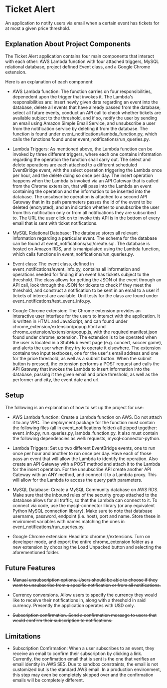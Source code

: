 # Ticket Alert

An application to notify users via email when a certain event has tickets for at most a given price threshold.

## Explanation About Project Components

The Ticket Alert application contains four main components that interact with each other: AWS Lambda function with four attached triggers, MySQL relational database, project defined Event class, and a Google Chrome extension.

Here is an explanation of each component:

- AWS Lambda function: The function carries on four responsibilities, depenedent upon the trigger that invokes it. The Lambda's responsibilities are: insert newly given data regarding an event into the database, delete all events that have already passed from the database, select all future events, conduct an API call to check whether tickets are available subject to the threshold, and if so, notify the user by sending an email using Amazon Simple Email Service, and unsubscribe a user from the notification service by deleting it from the database. The function is found under event_notifications/lambda_function.py, which calls the functions found under event_notifications/run_queries.py.

- Lambda Triggers: As mentioned above, the Lambda function can be invoked by three different triggers, where each one contains information regarding the operation the function shall carry out. The select and delete operations are each attached to a different scheduled EventBridge event, with the select operation triggering the Lambda once per hour, and the delete doing so once per day. The insert operation happens when the Lambda is invoked via an API Gateway that is called from the Chrome extension, that will pass into the Lambda an event containing the operation and the information to be inserted into the database. The unsubscribe operation is attached to a second API Gateway that in its path parameters passes the id of the event to be deleted (encrypted), and an indication whether to unsubscribe the user from this notification only or from all notifications they are subscribed to. The URL the user click on to invoke this API is in the bottom of every email that is sent with ticket notifications.

- MySQL Relational Database: The database stores all relevant information regarding a particular event. The schema for the database can be found at event_notifications/sql/create.sql. The database is hosted on Amazon RDS, and is manipulated using the Lambda function, which calls functions in event_notifications/run_queries.py.

- Event class: The event class, defined in event_notifications/event_info.py, contains all information and operations needed for finding if an event has tickets subject to the threshold. The class allows for getting the JSON of the event through an API call, look through the JSON for tickets to check if they meet the threshold, and construct a notification to be sent in an email to a user if tickets of interest are available. Unit tests for the class are found under event_notifications/test_event_info.py.

- Google Chrome extension: The Chrome extension provides an interactive user interface for the users to interact with the application. It is written in HTML and JavaScript, and can found under chrome_extension/extension/popup.html and chrome_extension/extension/popup.js, with the required manifest.json found under chrome_extension. The extension is to be operated when the user is located in a StubHub event page (e.g. concert, soccer game), and alerts the user when they try to operate it elsewhere. The extension contains two input textboxes, one for the user's email address and one for the price threshold, as well as a submit button. When the submit button is pressed, the extension performs a POST request and calls the API Gateway that invokes the Lambda to insert information into the database, passing it the given email and price threshold, as well as the performer and city, the event date and url.

## Setup

The following is an explanation of how to set up the project for use:

- AWS Lambda function: Create a Lambda function on AWS. Do not attach it to any VPC. 
The deployment package for the function must contain the following files (all in event_notifications folder) all zipped together: event_info.py, run_queries.py, lambda_function.py. It also must contain the following dependencies as well: requests, mysql-connector-python.

- Lambda Triggers: Set up two different EventBridge events, one to run once per hour and another to run once per day. Have each of those pass an event that will allow the Lambda to identify the operation. Also create an API Gateway with a POST method and attach it to the Lambda for the insert operation. For the unsubscribe API create another API Gateway with an ANY method, and connect it to a Lambda proxy. This will allow for the Lambda to access the query path parameters.

- MySQL Database: Create a MySQL Community database on AWS RDS. Make sure that the inbound rules of the security group attached to the database allows for all traffic, so that the Lambda can connect to it. To connect via code, use the mysql-connector library (or any equivalent Python MySQL connection library). Make sure to note that database username, password, endpoint (i.e. host), port and name. Store these in enviroment variables with names matching the ones in event_notifications/run_queries.py.

- Google Chrome extension: Head into chrome://extensions. Turn on developer mode, and export the entire chrome_extension folder as a new extension by choosing the Load Unpacked button and selecting the aforementioned folder.

## Future Features

- ~~Manual unsubscription options. Users should be able to choose if they want to unsubscribe from a specific notification or from all notifications.~~

- Currency conversions. Allow users to specify the currency they would like to receive their notifications in, along with a threshold in said currency. Presently the application operates with USD only.

- ~~Subscription confirmation. Send a confirmation message to users that would confirm their subscription to notifications.~~

## Limitations

- Subscription Confirmation: When a user subscribes to an event, they receive an email to confirm their subscription by clicking a link. Currently, the confimation email that is sent is the one that verifies an email identity in AWS SES. Due to sandbox constraints, the email is not customized but is the standard AWS email. In a production environment, this step may even be completely skipped over and the confirmation emails will be completely different.